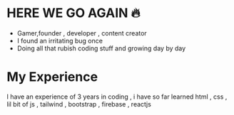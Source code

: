 # HERE WE GO AGAIN 🔥

- Gamer,founder , developer , content creator
- I found an irritating bug once
- Doing all that rubish coding stuff and growing day by day

# My Experience

I have an experience of 3 years in coding , i have so far learned html , css , lil bit of js , tailwind , bootstrap , firebase , reactjs
